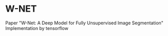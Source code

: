 # W-NET
Paper "W-Net: A Deep Model for Fully Unsupervised Image Segmentation" Implementation by tensorflow 
